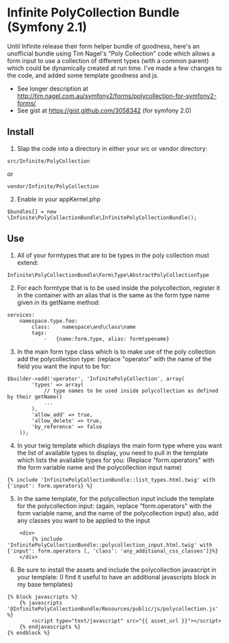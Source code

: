 
Infinite PolyCollection Bundle (Symfony 2.1)
================================

Until Infinite release their form helper bundle of goodness, here's an unofficial bundle using Tim Nagel's "Poly
Collection" code which allows a form input to use a collection of different types (with a common parent) which could be
dynamically created at run time. I've made a few changes to the code, and added some template goodness and js.

* See longer description at http://tim.nagel.com.au/symfony2/forms/polycollection-for-symfony2-forms/
* See gist at https://gist.github.com/3058342 (for symfony 2.0)

Install
--------

1. Slap the code into a directory in either your src or vendor directory:
```
src/Infinite/PolyCollection
```
or
```
vendor/Infinite/PolyCollection
```

2. Enable in your appKernel.php
```
$bundles[] = new \Infinite\PolyCollectionBundle\InfinitePolyCollectionBundle();
```

Use
-----

1. All of your formtypes that are to be types in the poly collection must extend:
```
Infinite\PolyCollectionBundle\Form\Type\AbstractPolyCollectionType
```

2. For each formtype that is to be used inside the polycollection, register it in the container with an alias that is
the same as the form type name given in its getName method:
```
services:
    namespace.type.foo:
        class:    namespace\and\class\name
        tags:
            -   {name:form.type, alias: formtypename}
```

3. In the main form type class which is to make use of the poly collection add the polycollection type:
(replace "operator" with the name of the field you want the input to be for:
```
$builder->add('operator', 'InfinitePolyCollection', array(
        'types' => array(
            // type names to be used inside polycollection as defined by their getName()
            ...
        ),
        'allow_add' => true,
        'allow_delete' => true,
        'by_reference' => false
    ));
```

4. In your twig template which displays the main form type where you want the list of available types to display, you
need to pull in the template which lists the available types for you:
(Replace "form.operators" with the form variable name and the polycollection input name)
```
{% include 'InfinitePolyCollectionBundle::list_types.html.twig' with {'input': form.operators} %}
```

5. In the same template, for the polycollection input include the template for the polycollection input:
(again, replace "form.operators" with the form variable name, and the name of the polycollection input) also, add any
classes you want to be applied to the input
```
    <div>
        {% include 'InfinitePolyCollectionBundle::polycollection_input.html.twig' with {'input': form.operators [, 'class': 'any_additional_css_classes']}%}
    </div>
```

6. Be sure to install the assets and include the polycollection javascript in your template: (I find it useful to have
an additional javascripts block in my base templates)
```
{% block javascripts %}
    {% javascripts '@InfinitePolyCollectionBundle/Resources/public/js/polycollection.js' %}
        <script type="text/javascript" src="{{ asset_url }}"></script>
    {% endjavascripts %}
{% endblock %}
```
